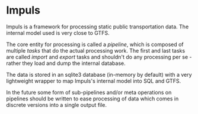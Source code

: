 Impuls
======

Impuls is a framework for processing static public transportation data.
The internal model used is very close to GTFS.

The core entity for processing is called a _pipeline_, which is composed of multiple
_tasks_ that do the actual processing work.
The first and last tasks are called _import_ and _export_ tasks and shouldn't do
any processing per se - rather they load and dump the internal database.

The data is stored in an sqlite3 database (in-memory by default) with a very lightweight
wrapper to map Impuls's internal model into SQL and GTFS.

In the future some form of sub-pipelines and/or meta operations on pipelines
should be written to ease processing of data which comes in discrete versions into
a single output file.
